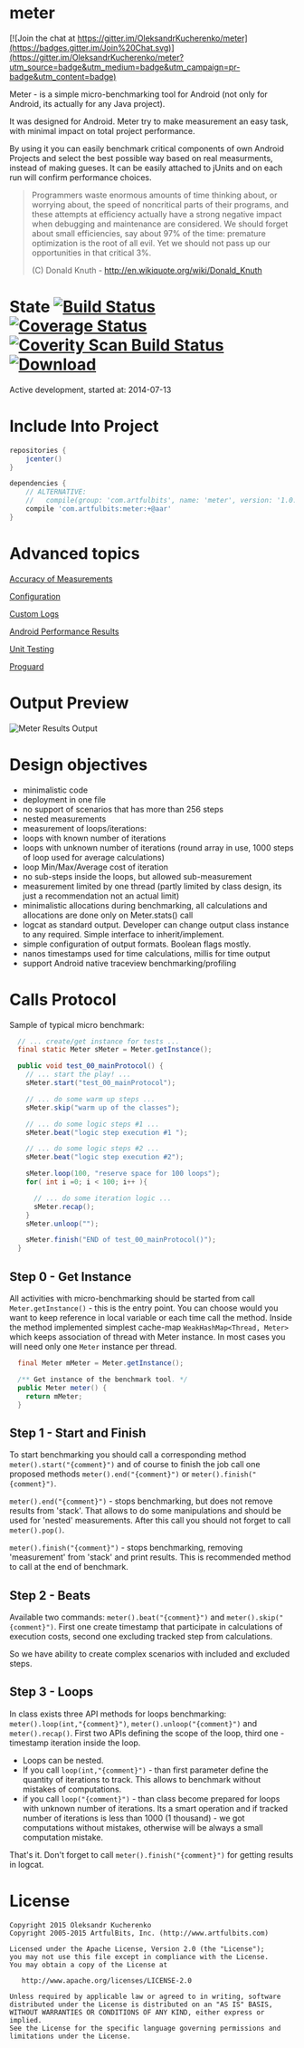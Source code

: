 # meter

[![Join the chat at https://gitter.im/OleksandrKucherenko/meter](https://badges.gitter.im/Join%20Chat.svg)](https://gitter.im/OleksandrKucherenko/meter?utm_source=badge&utm_medium=badge&utm_campaign=pr-badge&utm_content=badge)

Meter - is a simple micro-benchmarking tool for Android (not only for Android, its actually for any Java project).

It was designed for Android. Meter try to make measurement an easy task, with minimal impact on total project performance.

By using it you can easily benchmark critical components of own Android Projects and select the best possible way based on real measurments, instead of making gueses. It can be easily attached to jUnits and on each run will confirm performance choices.

>
> Programmers waste enormous amounts of time thinking about, or worrying about, the speed of noncritical parts of their programs, and these attempts at efficiency actually have a strong negative impact when debugging and maintenance are considered. We should forget about small efficiencies, say about 97% of the time: premature optimization is the root of all evil. Yet we should not pass up our opportunities in that critical 3%.
>
> (C) Donald Knuth - http://en.wikiquote.org/wiki/Donald_Knuth
>

# State [![Build Status](https://secure.travis-ci.org/OleksandrKucherenko/meter.png?branch=master)](https://travis-ci.org/OleksandrKucherenko/meter) [![Coverage Status](https://coveralls.io/repos/OleksandrKucherenko/meter/badge.svg?branch=master)](https://coveralls.io/r/OleksandrKucherenko/meter?branch=master) [![Coverity Scan Build Status](https://scan.coverity.com/projects/3248/badge.svg)](https://scan.coverity.com/projects/3248) [ ![Download](https://api.bintray.com/packages/kucherenko-alex/android/com.artfulbits%3Ameter/images/download.svg) ](https://bintray.com/kucherenko-alex/android/com.artfulbits%3Ameter/_latestVersion)

Active development, started at: 2014-07-13

# Include Into Project

```groovy
repositories {
    jcenter()
}

dependencies {
    // ALTERNATIVE: 
    //   compile(group: 'com.artfulbits', name: 'meter', version: '1.0.1.141', ext: 'aar')
    compile 'com.artfulbits:meter:+@aar'
}
```

# Advanced topics

[Accuracy of Measurements](_documentation/accuracy.md)

[Configuration](_documentation/configuration.md)

[Custom Logs](_documentation/logs.md)

[Android Performance Results](_documentation/performance.md)

[Unit Testing](_documentation/testing.md)

[Proguard](_documentation/proguard.md)

# Output Preview

![Meter Results Output](_documentation/images/meter-results.png)

# Design objectives

* minimalistic code
* deployment in one file
* no support of scenarios that has more than 256 steps
* nested measurements
* measurement of loops/iterations:
* loops with known number of iterations
* loops with unknown number of iterations (round array in use, 1000 steps of loop used for average calculations)
* loop Min/Max/Average cost of iteration
* no sub-steps inside the loops, but allowed sub-measurement
* measurement limited by one thread (partly limited by class design, its just a recommendation not an actual limit)
* minimalistic allocations during benchmarking, all calculations and allocations are done only on Meter.stats() call
* logcat as standard output.  Developer can change output class instance to any required. Simple interface to inherit/implement.
* simple configuration of output formats. Boolean flags mostly.
* nanos timestamps used for time calculations, millis for time output
* support Android native traceview benchmarking/profiling

# Calls Protocol

Sample of typical micro benchmark:

```java
  // ... create/get instance for tests ...
  final static Meter sMeter = Meter.getInstance();

  public void test_00_mainProtocol() {
    // ... start the play! ...
    sMeter.start("test_00_mainProtocol");

    // ... do some warm up steps ...
    sMeter.skip("warm up of the classes");

    // ... do some logic steps #1 ...
    sMeter.beat("logic step execution #1 ");

    // ... do some logic steps #2 ...
    sMeter.beat("logic step execution #2");

    sMeter.loop(100, "reserve space for 100 loops");
    for( int i =0; i < 100; i++ ){

      // ... do some iteration logic ...
      sMeter.recap();
    }
    sMeter.unloop("");

    sMeter.finish("END of test_00_mainProtocol()");
  }
```

## Step 0 - Get Instance
All activities with micro-benchmarking should be started from call `Meter.getInstance()` - this is the entry point. You
can choose would you want to keep reference in local variable or each time call the method. Inside the method implemented
simplest cache-map `WeakHashMap<Thread, Meter>` which keeps association of thread with Meter instance. In most cases you
will need only one `Meter` instance per thread.

```java
  final Meter mMeter = Meter.getInstance();

  /** Get instance of the benchmark tool. */
  public Meter meter() {
    return mMeter;
  }
```

## Step 1 - Start and Finish
To start benchmarking you should call a corresponding method `meter().start("{comment}")` and of course to finish the job call one
proposed methods `meter().end("{comment}")` or `meter().finish("{comment}")`.

`meter().end("{comment}")` - stops benchmarking, but does not remove results from 'stack'. That allows to do some manipulations and
should be used for 'nested' measurements. After this call you should not forget to call `meter().pop()`.

`meter().finish("{comment}")` - stops benchmarking, removing 'measurement' from 'stack' and print results. This is recommended
method to call at the end of benchmark.

## Step 2 - Beats
Available two commands: `meter().beat("{comment}")` and `meter().skip("{comment}")`. First one create timestamp that
participate in calculations of execution costs, second one excluding tracked step from calculations.

So we have ability to create complex scenarios with included and excluded steps.

## Step 3 - Loops
In class exists three API methods for loops benchmarking: `meter().loop(int,"{comment}")`, `meter().unloop("{comment}")`
and `meter().recap()`. First two APIs defining the scope of the loop, third one - timestamp iteration inside the loop.

* Loops can be nested.
* If you call `loop(int,"{comment}")` - than first parameter define the quantity of iterations to track. This allows to
  benchmark without mistakes of computations.
* if you call `loop("{comment}")` - than class become prepared for loops with unknown number of iterations. Its a smart
  operation and if tracked number of iterations is less than 1000 (1 thousand) - we got computations without mistakes,
  otherwise will be always a small computation mistake.

That's it. Don't forget to call `meter().finish("{comment}")` for getting results in logcat.


# License

    Copyright 2015 Oleksandr Kucherenko
    Copyright 2005-2015 ArtfulBits, Inc. (http://www.artfulbits.com)

    Licensed under the Apache License, Version 2.0 (the "License");
    you may not use this file except in compliance with the License.
    You may obtain a copy of the License at

       http://www.apache.org/licenses/LICENSE-2.0

    Unless required by applicable law or agreed to in writing, software
    distributed under the License is distributed on an "AS IS" BASIS,
    WITHOUT WARRANTIES OR CONDITIONS OF ANY KIND, either express or implied.
    See the License for the specific language governing permissions and
    limitations under the License.
